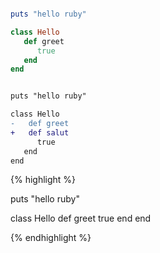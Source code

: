 
``` ruby

puts "hello ruby"

class Hello
   def greet
      true
   end
end
```


``` diff

puts "hello ruby"

class Hello
-   def greet
+   def salut
      true
   end
end
```





{% highlight %}

puts "hello ruby"

class Hello
   def greet
      true
   end
end

{% endhighlight %}
